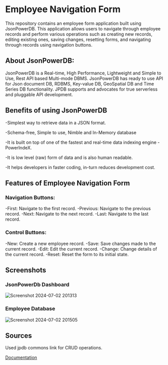  # Employee Navigation Form

This repository contains an employee form application built using JsonPowerDB. This application allows users to navigate through employee records and perform various operations such as creating new records, editing existing ones, saving changes, resetting forms, and navigating through records using navigation buttons.

## About JsonPowerDB:
JsonPowerDB is a Real-time, High Performance, Lightweight and Simple to Use, Rest API based Multi-mode DBMS. JsonPowerDB has ready to use API for Json document DB, RDBMS, Key-value DB, GeoSpatial DB and Time Series DB functionality. JPDB supports and advocates for true serverless and pluggable API development.

## Benefits of using JsonPowerDB

-Simplest way to retrieve data in a JSON format.

-Schema-free, Simple to use, Nimble and In-Memory database

-It is built on top of one of the fastest and real-time data indexing engine - PowerIndeX.

-It is low level (raw) form of data and is also human readable.

-It helps developers in faster coding, in-turn reduces development cost.

## Features of Employee Navigation Form

### Navigation Buttons:
-First: Navigate to the first record.
-Previous: Navigate to the previous record.
-Next: Navigate to the next record.
-Last: Navigate to the last record.

### Control Buttons:

-New: Create a new employee record.
-Save: Save changes made to the current record.
-Edit: Edit the current record.
-Change: Change details of the current record.
-Reset: Reset the form to its initial state.

## Screenshots

### JsonPowerDb Dashboard
![Screenshot 2024-07-02 201313](https://github.com/ishikagoyal65/EmployeeNavigation/assets/94466535/a8b99972-08c5-4146-a1f8-91c2bd94d1c0)

### Employee Database
![Screenshot 2024-07-02 201505](https://github.com/ishikagoyal65/EmployeeNavigation/assets/94466535/0631b8cd-adcf-4758-86d6-d093ebbdcf9b)

## Sources

Used jpdb commons link for CRUD operations.

[Documentation](https://login2explore.com/jpdb/docs.html)




